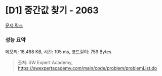 # [D1] 중간값 찾기 - 2063 

[문제 링크](https://swexpertacademy.com/main/code/problem/problemDetail.do?contestProbId=AV5QPsXKA2UDFAUq) 

### 성능 요약

메모리: 18,488 KB, 시간: 105 ms, 코드길이: 759 Bytes



> 출처: SW Expert Academy, https://swexpertacademy.com/main/code/problem/problemList.do